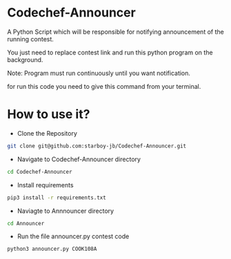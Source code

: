 # Codechef-Announcer
A Python Script which will be responsible for notifying announcement of the running contest.

You just need to replace contest link and run this python program on the background.

Note: Program must run continuously until you want notification.

for run this code you need to give this command from your terminal.

# How to use it?

- Clone the Repository

```sh
git clone git@github.com:starboy-jb/Codechef-Announcer.git
```

- Navigate to Codechef-Announcer directory

```sh
cd Codechef-Announcer
```

- Install requirements

```sh
pip3 install -r requirements.txt
```

- Naviagte to Annnouncer directory

```sh
cd Announcer
```

- Run the file announcer.py contest code

```sh
python3 announcer.py COOK108A
```

